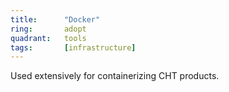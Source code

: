 ```yaml
---
title:      "Docker"
ring:       adopt
quadrant:   tools
tags:       [infrastructure]
---
```


Used extensively for containerizing CHT products.